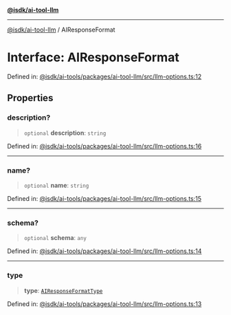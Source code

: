 [**@isdk/ai-tool-llm**](../README.md)

***

[@isdk/ai-tool-llm](../globals.md) / AIResponseFormat

# Interface: AIResponseFormat

Defined in: [@isdk/ai-tools/packages/ai-tool-llm/src/llm-options.ts:12](https://github.com/isdk/ai-tool-llm.js/blob/0117bca14260d3af76fa17e1e8bf1508a2762ab9/src/llm-options.ts#L12)

## Properties

### description?

> `optional` **description**: `string`

Defined in: [@isdk/ai-tools/packages/ai-tool-llm/src/llm-options.ts:16](https://github.com/isdk/ai-tool-llm.js/blob/0117bca14260d3af76fa17e1e8bf1508a2762ab9/src/llm-options.ts#L16)

***

### name?

> `optional` **name**: `string`

Defined in: [@isdk/ai-tools/packages/ai-tool-llm/src/llm-options.ts:15](https://github.com/isdk/ai-tool-llm.js/blob/0117bca14260d3af76fa17e1e8bf1508a2762ab9/src/llm-options.ts#L15)

***

### schema?

> `optional` **schema**: `any`

Defined in: [@isdk/ai-tools/packages/ai-tool-llm/src/llm-options.ts:14](https://github.com/isdk/ai-tool-llm.js/blob/0117bca14260d3af76fa17e1e8bf1508a2762ab9/src/llm-options.ts#L14)

***

### type

> **type**: [`AIResponseFormatType`](../type-aliases/AIResponseFormatType.md)

Defined in: [@isdk/ai-tools/packages/ai-tool-llm/src/llm-options.ts:13](https://github.com/isdk/ai-tool-llm.js/blob/0117bca14260d3af76fa17e1e8bf1508a2762ab9/src/llm-options.ts#L13)
